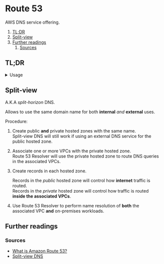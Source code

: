 # Route 53

AWS DNS service offering.

1. [TL;DR](#tldr)
1. [Split-view](#split-view)
1. [Further readings](#further-readings)
   1. [Sources](#sources)

## TL;DR

<!-- Uncomment if used
<details>
  <summary>Setup</summary>

```sh
```

</details>
-->

<details>
  <summary>Usage</summary>

```sh
# List hosted zones.
aws route53 list-hosted-zones
```

</details>

<!-- Uncomment if used
<details>
  <summary>Real world use cases</summary>

```sh
```

</details>
-->

## Split-view

A.K.A _split-horizon_ DNS.

Allows to use the same domain name for both **internal** _and_ **external** uses.

Procedure:

1. Create public **and** private hosted zones with the same name.<br/>
   Split-view DNS will still work if using an external DNS service for the public hosted zone.
1. Associate one or more VPCs with the private hosted zone.<br/>
   Route 53 Resolver will use the private hosted zone to route DNS queries in the associated VPCs.
1. Create records in each hosted zone.

   Records in the _public_ hosted zone will control how **internet** traffic is routed.<br/>
   Records in the _private_ hosted zone will control how traffic is routed **inside the associated VPCs**.

1. Use Route 53 Resolver to perform name resolution of **both** the associated VPC **and** on-premises workloads.

## Further readings

### Sources

- [What is Amazon Route 53?]
- [Split-view DNS]

<!--
  Reference
  ═╬═Time══
  -->

<!-- In-article sections -->
<!-- Knowledge base -->
<!-- Files -->
<!-- Upstream -->
[split-view dns]: https://docs.aws.amazon.com/Route53/latest/DeveloperGuide/hosted-zone-private-considerations.html
[what is amazon route 53?]: https://docs.aws.amazon.com/Route53/latest/DeveloperGuide/Welcome.html

<!-- Others -->
